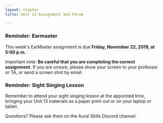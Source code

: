 ```yaml
---
layout: chapter
title: Unit 13 Assignment and Forum

---
```


### Reminder: Earmaster 

This week's EarMaster assignment is due **Friday, November 22, 2019, at 5:00 p.m.**

Important note: **Be careful that you are completing the correct assignment.** If you are unsure, please show your screen to your professor or TA, *or* send a screen shot by email. 

### Reminder: Sight Singing Lesson 

Remember to attend your sight singing lesson at the appointed time, bringing your Unit 13 materials as a paper print-out or on your laptop or tablet. 

Questions? Please ask them on the Aural Skills Discord channel.